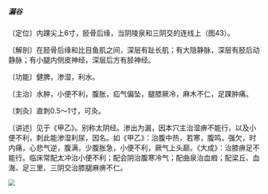 ##### 漏谷

〔定位〕内踝尖上6寸，胫骨后缘，当阴陵泉和三阴交的连线上（图43）。

〔解剖〕在胫骨后缘和比目鱼肌之间，深层有趾长肌；有大隐静脉，深层有胫后动静脉；有小腿内侧皮神经，深层后方有胫神经。

〔功能〕健脾，渗湿，利水。

〔主治〕水肿，小便不利，腹胀，疝气偏坠，腿膝厥冷，麻木不仁，足踝肿痛。

〔刺灸〕直刺0.5～1寸，可灸。

〔讲述〕见于《甲乙》。别称太阴经。渗出为漏，因本穴主治湿痹不能行，以及小便不利，刺此能渗湿利尿，因名。如《甲乙》：治腹中热，若寒，腹鸣，强欠，时内痛，心悲气逆，腹满，少腹胀急，小便不利，厥气上头巅。《大成》：治膝痹足不能行。临床常配太冲治小便不利；配会阴治腹寒冷气；配曲泉治血瘕；配梁丘、血海、足三里、三阴交治膝腿麻痹不仁。

<img src="img/图43.jpg" style="zoom:80%;" />
